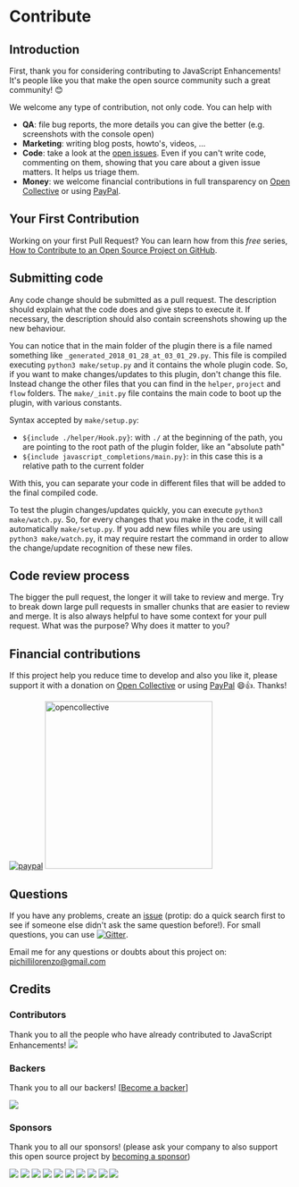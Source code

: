 # Contribute

## Introduction

First, thank you for considering contributing to JavaScript Enhancements! It's people like you that make the open source community such a great community! 😊

We welcome any type of contribution, not only code. You can help with 
- **QA**: file bug reports, the more details you can give the better (e.g. screenshots with the console open)
- **Marketing**: writing blog posts, howto's, videos, ...
- **Code**: take a look at the [open issues](issues). Even if you can't write code, commenting on them, showing that you care about a given issue matters. It helps us triage them.
- **Money**: we welcome financial contributions in full transparency on [Open Collective](https://opencollective.com/javascriptenhancements) or using [PayPal](https://www.paypal.me/LorenzoPichilli).

## Your First Contribution

Working on your first Pull Request? You can learn how from this *free* series, [How to Contribute to an Open Source Project on GitHub](https://egghead.io/series/how-to-contribute-to-an-open-source-project-on-github).

## Submitting code

Any code change should be submitted as a pull request. The description should explain what the code does and give steps to execute it. If necessary, the description should also contain screenshots showing up the new behaviour.

You can notice that in the main folder of the plugin there is a file named something like `_generated_2018_01_28_at_03_01_29.py`. This file is compiled executing `python3 make/setup.py` and it contains the whole plugin code. So, if you want to make changes/updates to this plugin, don't change this file. Instead change the other files that you can find in the `helper`, `project` and `flow` folders. The `make/_init.py` file contains the main code to boot up the plugin, with various constants.

Syntax accepted by `make/setup.py`:
* `${include ./helper/Hook.py}`: with `./` at the beginning of the path, you are pointing to the root path of the plugin folder, like an "absolute path" 
* `${include javascript_completions/main.py}`: in this case this is a relative path to the current folder

With this, you can separate your code in different files that will be added to the final compiled code.

To test the plugin changes/updates quickly, you can execute `python3 make/watch.py`. So, for every changes that you make in the code, it will call automatically `make/setup.py`. If you add new files while you are using `python3 make/watch.py`, it may require restart the command in order to allow the change/update recognition of these new files.

## Code review process

The bigger the pull request, the longer it will take to review and merge. Try to break down large pull requests in smaller chunks that are easier to review and merge.
It is also always helpful to have some context for your pull request. What was the purpose? Why does it matter to you?

## Financial contributions

If this project help you reduce time to develop and also you like it, please support it with a donation on [Open Collective](https://opencollective.com/javascriptenhancements) or using [PayPal](https://www.paypal.me/LorenzoPichilli) 😄👍. Thanks!

[![paypal](https://www.paypalobjects.com/en_US/i/btn/btn_donateCC_LG.gif)](https://www.paypal.me/LorenzoPichilli)
<a href="https://opencollective.com/javascriptenhancements/donate" target="_blank">
  <img alt="opencollective" src="https://opencollective.com/javascriptenhancements/donate/button@2x.png?color=blue" width=300 />
</a>

## Questions

If you have any problems, create an [issue](issue) (protip: do a quick search first to see if someone else didn't ask the same question before!). For small questions, you can use [![Gitter](https://img.shields.io/gitter/room/nwjs/nw.js.svg)](https://gitter.im/JavaScriptEnhancements/Lobby).

Email me for any questions or doubts about this project on: [pichillilorenzo@gmail.com](mailto:pichillilorenzo@gmail.com)

## Credits

### Contributors

Thank you to all the people who have already contributed to JavaScript Enhancements!
<a href="graphs/contributors"><img src="https://opencollective.com/javascriptenhancements/contributors.svg?width=890" /></a>


### Backers

Thank you to all our backers! [[Become a backer](https://opencollective.com/javascriptenhancements#backer)]

<a href="https://opencollective.com/javascriptenhancements#backers" target="_blank"><img src="https://opencollective.com/javascriptenhancements/backers.svg?width=890"></a>


### Sponsors

Thank you to all our sponsors! (please ask your company to also support this open source project by [becoming a sponsor](https://opencollective.com/javascriptenhancements#sponsor))

<a href="https://opencollective.com/javascriptenhancements/sponsor/0/website" target="_blank"><img src="https://opencollective.com/javascriptenhancements/sponsor/0/avatar.svg"></a>
<a href="https://opencollective.com/javascriptenhancements/sponsor/1/website" target="_blank"><img src="https://opencollective.com/javascriptenhancements/sponsor/1/avatar.svg"></a>
<a href="https://opencollective.com/javascriptenhancements/sponsor/2/website" target="_blank"><img src="https://opencollective.com/javascriptenhancements/sponsor/2/avatar.svg"></a>
<a href="https://opencollective.com/javascriptenhancements/sponsor/3/website" target="_blank"><img src="https://opencollective.com/javascriptenhancements/sponsor/3/avatar.svg"></a>
<a href="https://opencollective.com/javascriptenhancements/sponsor/4/website" target="_blank"><img src="https://opencollective.com/javascriptenhancements/sponsor/4/avatar.svg"></a>
<a href="https://opencollective.com/javascriptenhancements/sponsor/5/website" target="_blank"><img src="https://opencollective.com/javascriptenhancements/sponsor/5/avatar.svg"></a>
<a href="https://opencollective.com/javascriptenhancements/sponsor/6/website" target="_blank"><img src="https://opencollective.com/javascriptenhancements/sponsor/6/avatar.svg"></a>
<a href="https://opencollective.com/javascriptenhancements/sponsor/7/website" target="_blank"><img src="https://opencollective.com/javascriptenhancements/sponsor/7/avatar.svg"></a>
<a href="https://opencollective.com/javascriptenhancements/sponsor/8/website" target="_blank"><img src="https://opencollective.com/javascriptenhancements/sponsor/8/avatar.svg"></a>
<a href="https://opencollective.com/javascriptenhancements/sponsor/9/website" target="_blank"><img src="https://opencollective.com/javascriptenhancements/sponsor/9/avatar.svg"></a>

<!-- This `CONTRIBUTING.md` is based on @nayafia's template https://github.com/nayafia/contributing-template -->
